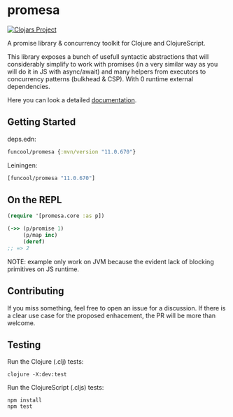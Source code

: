# promesa #

[![Clojars Project](http://clojars.org/funcool/promesa/latest-version.svg)](http://clojars.org/funcool/promesa)

A promise library & concurrency toolkit for Clojure and ClojureScript.

This library exposes a bunch of usefull syntactic abstractions that
will considerably simplify to work with promises (in a very similar
way as you will do it in JS with async/await) and many helpers from
executors to concurrency patterns (bulkhead & CSP). With 0 runtime
external dependencies.

Here you can look a detailed [documentation][1].


## Getting Started

deps.edn:

```clojure
funcool/promesa {:mvn/version "11.0.670"}
```

Leiningen:

```clojure
[funcool/promesa "11.0.670"]
```

## On the REPL

```clojure
(require '[promesa.core :as p])

(->> (p/promise 1)
     (p/map inc)
     (deref)
;; => 2
```

NOTE: example only work on JVM because the evident lack of blocking
primitives on JS runtime.

## Contributing

If you miss something, feel free to open an issue for a discussion. If
there is a clear use case for the proposed enhacement, the PR will be
more than welcome.

## Testing

Run the Clojure (.clj) tests:

``` shell
clojure -X:dev:test
```

Run the ClojureScript (.cljs) tests:

``` shell
npm install
npm test
```

[1]: https://funcool.github.io/promesa/latest/

